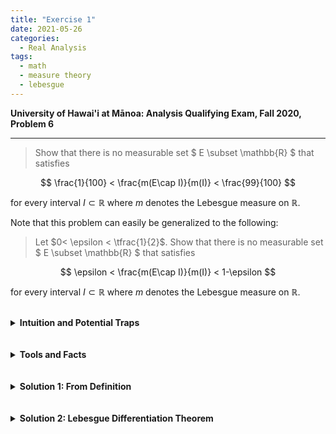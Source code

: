 ```yaml
---
title: "Exercise 1"
date: 2021-05-26
categories:
  - Real Analysis
tags:
  - math
  - measure theory
  - lebesgue
---
```


**University of Hawai'i at Mānoa: Analysis Qualifying Exam, Fall 2020, Problem 6**

---

> Show that there is no measurable set $ E \subset \mathbb{R} $ that satisfies

$$
    \frac{1}{100} < \frac{m(E\cap I)}{m(I)} < \frac{99}{100}
$$

for every interval $I\subset \mathbb{R}$ where $m$ denotes the Lebesgue measure on $\mathbb{R}$.

Note that this problem can easily be generalized to the following:
> Let $0< \epsilon < \tfrac{1}{2}$. Show that there is no measurable set $ E \subset \mathbb{R} $ that satisfies

$$
    \epsilon < \frac{m(E\cap I)}{m(I)} < 1-\epsilon
$$

for every interval $I\subset \mathbb{R}$ where $m$ denotes the Lebesgue measure on $\mathbb{R}$.


<br />
<details markdown="1">
  <summary><strong>Intuition and Potential Traps</strong></summary>

Since the goal is to show that no such set $E$ exists, one will likely assume by contradiction that such an $E$ does exist. This is fine, but the next step is to see what might lead to a contradiction. My initial thought was that something must go wrong with the unique property that the set holds. That is, when intersected with any interval on the real line, it is not too similar to $I$ and not too dissimilar from $I$. 

If you begin to try to pick out a smart interval to try and see if you can break through the bound then that endeavor will be fruitless (unless it is possible and I'm just wrong). Intervals, under the Lebesgue measure, are too nice with their rescaling properties. Essentially, any interval will just be the same as $(0,1)$, so anything one might try will just reinforce that the property works as intended.  

Another way to think about it is that the above attempt is to try and use $E$ to reach a contradiction, but the correct method is not to use $E$, but to look at $E$ itself since that is the object that should not exist. This is what the two solutions below demonstrate. 

</details>  
<br />




<br />
<details markdown="1">
  <summary><strong>Tools and Facts</strong></summary>
1. From Folland (p35,37), we define the Lebesgue measure, $m$, by 

  $$
    m(E) = \inf\left\{ \sum_{j=1}^\infty (b_j-a_j) : E \subset \bigcup_{j=1}^\infty (a_j,b_j)\right\}
  $$

  for any Lebesgue measurable set E (Borel $\sigma$-algebra on $\mathbb{R}$.

</details>  
<br />




<br />
<details markdown="1">
  <summary><strong>Solution 1: From Definition</strong></summary>



</details>  
<br />




<br />
<details markdown="1">
  <summary><strong>Solution 2: Lebesgue Differentiation Theorem</strong></summary>



</details>  
<br />
